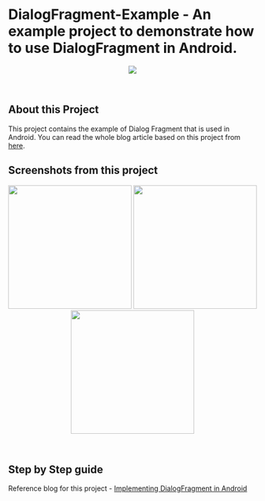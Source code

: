 # DialogFragment-Example - An example project to demonstrate how to use DialogFragment in Android.

<p align="center">
    <img src="https://github.com/mishra3452/dialogfragment-example/blob/master/assets/implementing-dialog-fragment-in-android-banner.png">
</p>
<br>

## About this Project
This project contains the example of Dialog Fragment that is used in Android. You can read the whole blog article based on this project from [here](https://blog.mindorks.com/implementing-dialog-fragment-in-android).  

## Screenshots from this project

<p align="center">
  <img src="https://github.com/mishra3452/dialogfragment-example/blob/master/assets/main-activity.jpg" width="250">
  <img src="https://github.com/mishra3452/dialogfragment-example/blob/master/assets/simple-dialog.jpg" width="250">
  <img src="https://github.com/mishra3452/dialogfragment-example/blob/master/assets/dialog-with-data.jpg" width="250">
</p>
<br>

## Step by Step guide  
Reference blog for this project - [Implementing DialogFragment in Android](https://blog.mindorks.com/implementing-dialog-fragment-in-android)